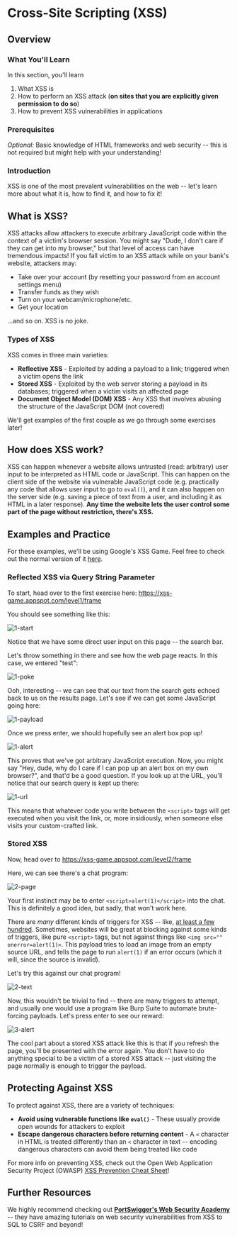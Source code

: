 # Cross-Site Scripting (XSS)

## Overview

### What You'll Learn
In this section, you'll learn
1. What XSS is
3. How to perform an XSS attack (**on sites that you are explicitly given permission to do so**)
4. How to prevent XSS vulnerabilities in applications

### Prerequisites

*Optional:* Basic knowledge of HTML frameworks and web security -- this is not required but might help with your understanding!

### Introduction

XSS is one of the most prevalent vulnerabilities on the web -- let's learn more about what it is, how to find it, and how to fix it!

## What is XSS?

XSS attacks allow attackers to execute arbitrary JavaScript code within the context of a victim's browser session. You might say "Dude, I don't care if they can get into my browser," but that level of access can have tremendous impacts! If you fall victim to an XSS attack while on your bank's website, attackers may:

* Take over your account (by resetting your password from an account settings menu)
* Transfer funds as they wish
* Turn on your webcam/microphone/etc.
* Get your location

...and so on. XSS is no joke.

### Types of XSS

XSS comes in three main varieties:

* **Reflective XSS** - Exploited by adding a payload to a link; triggered when a victim opens the link
* **Stored XSS** - Exploited by the web server storing a payload in its databases; triggered when a victim visits an affected page
* **Document Object Model (DOM) XSS** - Any XSS that involves abusing the structure of the JavaScript DOM (not covered)

We'll get examples of the first couple as we go through some exercises later!

## How does XSS work?

XSS can happen whenever a website allows untrusted (read: arbitrary) user input to be interpreted as HTML code or JavaScript. This can happen on the client side of the website via vulnerable JavaScript code (e.g. practically any code that allows user input to go to `eval()`), and it can also happen on the server side (e.g. saving a piece of text from a user, and including it as HTML in a later response). **Any time the website lets the user control some part of the page without restriction, there's XSS.**

## Examples and Practice

For these examples, we'll be using Google's XSS Game. Feel free to check out the normal version of it [here](https://xss-game.appspot.com/).

### Reflected XSS via Query String Parameter

To start, head over to the first exercise here: https://xss-game.appspot.com/level1/frame

You should see something like this:

![1-start](/home/lambda/repos/CybersecurityWorkshop/xss/1-start.png)

Notice that we have some direct user input on this page -- the search bar.

Let's throw something in there and see how the web page reacts. In this case, we entered "test":

![1-poke](/home/lambda/repos/CybersecurityWorkshop/xss/1-poke.png)

Ooh, interesting -- we can see that our text from the search gets echoed back to us on the results page. Let's see if we can get some JavaScript going here:

![1-payload](/home/lambda/repos/CybersecurityWorkshop/xss/1-payload.png)

Once we press enter, we should hopefully see an alert box pop up!

![1-alert](/home/lambda/repos/CybersecurityWorkshop/xss/1-alert.png)

This proves that we've got arbitrary JavaScript execution. Now, you might say "Hey, dude, why do I care if I can pop up an alert box on my own browser?", and that'd be a good question. If you look up at the URL, you'll notice that our search query is kept up there:

![1-url](/home/lambda/repos/CybersecurityWorkshop/xss/1-url.png)

This means that whatever code you write between the `<script>` tags will get executed when you visit the link, or, more insidiously, when someone else visits your custom-crafted link.

### Stored XSS

Now, head over to https://xss-game.appspot.com/level2/frame

Here, we can see there's a chat program:

![2-page](/home/lambda/repos/CybersecurityWorkshop/xss/2-page.png)

Your first instinct may be to enter `<script>alert(1)</script>` into the chat. This is definitely a good idea, but sadly, that won't work here.

There are *many* different kinds of triggers for XSS -- like, [at least a few hundred](https://portswigger.net/web-security/cross-site-scripting/cheat-sheet). Sometimes, websites will be great at blocking against some kinds of triggers, like pure `<script>` tags, but not against things like `<img src="" onerror=alert(1)>`. This payload tries to load an image from an empty source URL, and tells the page to run `alert(1)` if an error occurs (which it will, since the source is invalid).

Let's try this against our chat program!

![2-text](/home/lambda/repos/CybersecurityWorkshop/xss/2-text.png)

Now, this wouldn't be trivial to find -- there are many triggers to attempt, and usually one would use a program like Burp Suite to automate brute-forcing payloads. Let's press enter to see our reward:

![3-alert](/home/lambda/repos/CybersecurityWorkshop/xss/3-alert.png)

The cool part about a stored XSS attack like this is that if you refresh the page, you'll be presented with the error again. You don't have to do anything special to be a victim of a stored XSS attack -- just visiting the page normally is enough to trigger the payload.

## Protecting Against XSS

To protect against XSS, there are a variety of techniques:

* **Avoid using vulnerable functions like `eval()`** - These usually provide open wounds for attackers to exploit
* **Escape dangerous characters before returning content** - A `<` character in HTML is treated differently than an `<` character in text -- encoding dangerous characters can avoid them being treated like code

For more info on preventing XSS, check out the Open Web Application Security Project (OWASP) [XSS Prevention Cheat Sheet](https://cheatsheetseries.owasp.org/cheatsheets/Cross_Site_Scripting_Prevention_Cheat_Sheet.html)!


## Further Resources

We highly recommend checking out **[PortSwigger's Web Security Academy](https://portswigger.net/web-security)** -- they have amazing tutorials on web security vulnerabilities from XSS to SQL to CSRF and beyond!